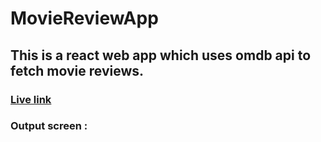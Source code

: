 # MovieReviewApp

## This is a react web app which uses omdb api to fetch movie reviews.

###  <a href="https://single-page-review-app.netlify.app/" target="_blank">Live link</a>

### Output screen : <img> </img>

